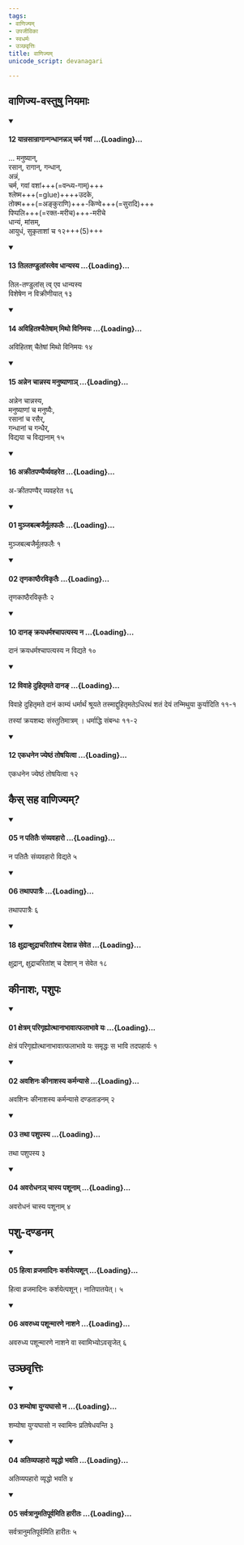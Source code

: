 ```yaml
---
tags:
- वाणिज्यम्
- उपजीविका
- स्वधर्मः
- उञ्छवृत्तिः
title: वाणिज्यम्
unicode_script: devanagari

---
```

## वाणिज्य-वस्तुषु नियमाः
<div class="js_include" newlevelforh1="4" unfilled url="/vedAH_yajuH/taittirIyam/sUtram/ApastambaH/dharma-sUtram/vishvAsa-prastutiH/1/07/20/12_yAnrasAnrAgAngandhAnanna~n_charma_gavAM.md">
<details open><summary><h4>12 यान्रसान्रागान्गन्धानन्नञ् चर्म गवां ...{Loading}...</h4></summary>

… मनुष्यान्,  
रसान्, रागान्, गन्धान्,  
अन्नं,  
चर्म, गवां वशां+++(=वन्ध्य-गाम्)+++  
श्लेष्म+++(=glue)++++उदके,  
तोक्म+++(=अङ्कुराणि)+++-किण्वे+++(=सुरादि)+++  
पिप्पलि+++(=रक्त-मरीच)+++-मरीचे  
धान्यं, मांसम्,  
आयुधं, सुकृताशां च १२+++(5)+++
</details>
</div>
<div class="js_include" newlevelforh1="4" unfilled url="/vedAH_yajuH/taittirIyam/sUtram/ApastambaH/dharma-sUtram/vishvAsa-prastutiH/1/07/20/13_manuSh_tilataNDulAMstveva_dhAnyasya.md">
<details open><summary><h4>13 तिलतण्डुलांस्त्वेव धान्यस्य ...{Loading}...</h4></summary>

तिल-तण्डुलांस् त्व् एव धान्यस्य  
विशेषेण न विक्रीणीयात् १३
</details>
</div>
<div class="js_include" newlevelforh1="4" unfilled url="/vedAH_yajuH/taittirIyam/sUtram/ApastambaH/dharma-sUtram/vishvAsa-prastutiH/1/07/20/14_avihitashchaiteShAm_mitho_vinimayaH.md">
<details open><summary><h4>14 अविहितश्चैतेषाम् मिथो विनिमयः ...{Loading}...</h4></summary>

अविहितश् चैतेषां मिथो विनिमयः १४
</details>
</div>
<div class="js_include" newlevelforh1="4" unfilled url="/vedAH_yajuH/taittirIyam/sUtram/ApastambaH/dharma-sUtram/vishvAsa-prastutiH/1/07/20/15_annena_chAnnasya_manuShyANA~n.md">
<details open><summary><h4>15 अन्नेन चान्नस्य मनुष्याणाञ् ...{Loading}...</h4></summary>

अन्नेन चान्नस्य,  
मनुष्याणां च मनुष्यैः,  
रसानां च रसैर्,  
गन्धानां च गन्धैर्,  
विद्यया च विद्यानाम् १५
</details>
</div>
<div class="js_include" newlevelforh1="4" unfilled url="/vedAH_yajuH/taittirIyam/sUtram/ApastambaH/dharma-sUtram/vishvAsa-prastutiH/1/07/20/16_akrItapaNyairvyavahareta.md">
<details open><summary><h4>16 अक्रीतपण्यैर्व्यवहरेत ...{Loading}...</h4></summary>

अ-क्रीतपण्यैर् व्यवहरेत १६
</details>
</div>
<div class="js_include" newlevelforh1="4" unfilled url="/vedAH_yajuH/taittirIyam/sUtram/ApastambaH/dharma-sUtram/vishvAsa-prastutiH/1/07/21/01_munjabalbajairmUlaphalaiH.md">
<details open><summary><h4>01 मुञ्जबल्बजैर्मूलफलैः ...{Loading}...</h4></summary>

मुञ्जबल्बजैर्मूलफलैः १
</details>
</div>
<div class="js_include" newlevelforh1="4" unfilled url="/vedAH_yajuH/taittirIyam/sUtram/ApastambaH/dharma-sUtram/vishvAsa-prastutiH/1/07/21/02_tRNakAShThairavikRtaiH.md">
<details open><summary><h4>02 तृणकाष्ठैरविकृतैः ...{Loading}...</h4></summary>

तृणकाष्ठैरविकृतैः २
</details>
</div>
<div class="js_include" newlevelforh1="4" unfilled url="/vedAH_yajuH/taittirIyam/sUtram/ApastambaH/dharma-sUtram/vishvAsa-prastutiH/2/06/13/10_dAna~N_krayadharmashchApatyasya_na.md">
<details open><summary><h4>10 दानङ् क्रयधर्मश्चापत्यस्य न ...{Loading}...</h4></summary>

दानं क्रयधर्मश्चापत्यस्य न विद्यते १०
</details>
</div>
<div class="js_include" newlevelforh1="4" unfilled url="/vedAH_yajuH/taittirIyam/sUtram/ApastambaH/dharma-sUtram/vishvAsa-prastutiH/2/06/13/11_vivAhe_duhitRmate_dAna~N.md">
<details open><summary><h4>12 विवाहे दुहितृमते दानङ् ...{Loading}...</h4></summary>

विवाहे दुहितृमते दानं काम्यं धर्मार्थं श्रूयते तस्माद्दुहितृमतेऽधिरथं शतं देयं तन्मिथुया कुर्यादिति ११-१  

तस्यां क्रयशब्दः संस्तुतिमात्रम् । धर्माद्धि संबन्धः ११-२  


</details>
</div>
<div class="js_include" newlevelforh1="4" unfilled url="/vedAH_yajuH/taittirIyam/sUtram/ApastambaH/dharma-sUtram/vishvAsa-prastutiH/2/06/13/12_ekadhanena_jyeShTham.md">
<details open><summary><h4>12 एकधनेन ज्येष्ठं तोषयित्वा ...{Loading}...</h4></summary>

एकधनेन ज्येष्ठं तोषयित्वा १२
</details>
</div>
  

## कैस् सह वाणिज्यम्?
<div class="js_include" newlevelforh1="4" unfilled url="/vedAH_yajuH/taittirIyam/sUtram/ApastambaH/dharma-sUtram/vishvAsa-prastutiH/1/07/21/05_na_patitaiH_saMvyavahAro.md">
<details open><summary><h4>05 न पतितैः संव्यवहारो ...{Loading}...</h4></summary>

न पतितैः संव्यवहारो विद्यते ५
</details>
</div>
<div class="js_include" newlevelforh1="4" unfilled url="/vedAH_yajuH/taittirIyam/sUtram/ApastambaH/dharma-sUtram/vishvAsa-prastutiH/1/07/21/06_tathApapAtraiH.md">
<details open><summary><h4>06 तथापपात्रैः ...{Loading}...</h4></summary>

तथापपात्रैः ६
</details>
</div>
<div class="js_include" newlevelforh1="4" unfilled url="/vedAH_yajuH/taittirIyam/sUtram/ApastambaH/dharma-sUtram/vishvAsa-prastutiH/1/11/32/18_xudrAnxudrAcharitAMshcha_deshAnna_seveta.md">
<details open><summary><h4>18 क्षुद्रान्क्षुद्राचरितांश्च देशान्न सेवेत ...{Loading}...</h4></summary>

क्षुद्रान्, क्षुद्राचरितांश् च देशान् न सेवेत १८
</details>
</div>
  

## कीनाशः, पशुपः
<div class="js_include" newlevelforh1="4" unfilled url="/vedAH_yajuH/taittirIyam/sUtram/ApastambaH/dharma-sUtram/vishvAsa-prastutiH/2/11/28/01_xetram_parigRhyotthAnAbhAvAtphalAbhAve_yaH.md">
<details open><summary><h4>01 क्षेत्रम् परिगृह्योत्थानाभावात्फलाभावे यः ...{Loading}...</h4></summary>

क्षेत्रं परिगृह्योत्थानाभावात्फलाभावे यः समृद्धः स भावि तदपहार्यः १
</details>
</div>
<div class="js_include" newlevelforh1="4" unfilled url="/vedAH_yajuH/taittirIyam/sUtram/ApastambaH/dharma-sUtram/vishvAsa-prastutiH/2/11/28/02_avashinaH_kInAshasya_karmanyAse.md">
<details open><summary><h4>02 अवशिनः कीनाशस्य कर्मन्यासे ...{Loading}...</h4></summary>

अवशिनः कीनाशस्य कर्मन्यासे दण्डताडनम् २
</details>
</div>
<div class="js_include" newlevelforh1="4" unfilled url="/vedAH_yajuH/taittirIyam/sUtram/ApastambaH/dharma-sUtram/vishvAsa-prastutiH/2/11/28/03_tathA_pashupasya.md">
<details open><summary><h4>03 तथा पशुपस्य ...{Loading}...</h4></summary>

तथा पशुपस्य ३
</details>
</div>
<div class="js_include" newlevelforh1="4" unfilled url="/vedAH_yajuH/taittirIyam/sUtram/ApastambaH/dharma-sUtram/vishvAsa-prastutiH/2/11/28/04_avarodhana~n_chAsya_pashUnAm.md">
<details open><summary><h4>04 अवरोधनञ् चास्य पशूनाम् ...{Loading}...</h4></summary>

अवरोधनं चास्य पशूनाम् ४
</details>
</div>
  

## पशु-दण्डनम्
<div class="js_include" newlevelforh1="4" unfilled url="/vedAH_yajuH/taittirIyam/sUtram/ApastambaH/dharma-sUtram/vishvAsa-prastutiH/2/11/28/05_hitvA_vrajamAdinaH_karshayetpashUn.md">
<details open><summary><h4>05 हित्वा व्रजमादिनः कर्शयेत्पशून् ...{Loading}...</h4></summary>

हित्वा व्रजमादिनः कर्शयेत्पशून्। नातिपातयेत्। ५
</details>
</div>
<div class="js_include" newlevelforh1="4" unfilled url="/vedAH_yajuH/taittirIyam/sUtram/ApastambaH/dharma-sUtram/vishvAsa-prastutiH/2/11/28/06_avarudhya_pashUnmAraNe_nAshane.md">
<details open><summary><h4>06 अवरुध्य पशून्मारणे नाशने ...{Loading}...</h4></summary>

अवरुध्य पशून्मारणे नाशने वा स्वामिभ्योऽवसृजेत् ६
</details>
</div>
  

## उञ्छवृत्तिः
<div class="js_include" newlevelforh1="4" unfilled url="/vedAH_yajuH/taittirIyam/sUtram/ApastambaH/dharma-sUtram/vishvAsa-prastutiH/1/10/28/03_shamyoShA_yugyaghAso_na.md">
<details open><summary><h4>03 शम्योषा युग्यघासो न ...{Loading}...</h4></summary>

शम्योषा युग्यघासो न स्वामिनः प्रतिषेधयन्ति ३
</details>
</div>
<div class="js_include" newlevelforh1="4" unfilled url="/vedAH_yajuH/taittirIyam/sUtram/ApastambaH/dharma-sUtram/vishvAsa-prastutiH/1/10/28/04_ativyapahAro_vyRddho_bhavati.md">
<details open><summary><h4>04 अतिव्यपहारो व्यृद्धो भवति ...{Loading}...</h4></summary>

अतिव्यपहारो व्यृद्धो भवति ४
</details>
</div>
<div class="js_include" newlevelforh1="4" unfilled url="/vedAH_yajuH/taittirIyam/sUtram/ApastambaH/dharma-sUtram/vishvAsa-prastutiH/1/10/28/05_sarvatrAnumatipUrvamiti_hArItaH.md">
<details open><summary><h4>05 सर्वत्रानुमतिपूर्वमिति हारीतः ...{Loading}...</h4></summary>

सर्वत्रानुमतिपूर्वमिति हारीतः ५
</details>
</div>